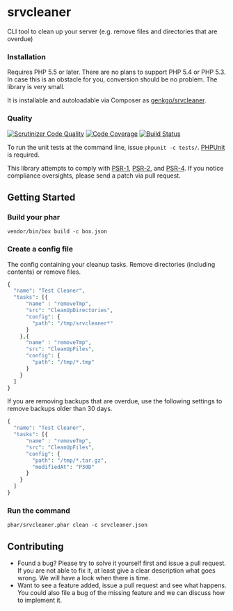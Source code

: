 # srvcleaner

CLI tool to clean up your server (e.g. remove files and directories that are overdue)

### Installation

Requires PHP 5.5 or later. There are no plans to support PHP 5.4 or PHP 5.3. In case this is an obstacle for you,
conversion should be no problem. The library is very small.

It is installable and autoloadable via Composer as [genkgo/srvcleaner](https://packagist.org/packages/genkgo/srvcleaner).

### Quality

[![Scrutinizer Code Quality](https://scrutinizer-ci.com/g/genkgo/srvcleaner/badges/quality-score.png?b=master)](https://scrutinizer-ci.com/g/genkgo/srvcleaner/)
[![Code Coverage](https://scrutinizer-ci.com/g/genkgo/srvcleaner/badges/coverage.png?b=master)](https://scrutinizer-ci.com/g/genkgo/srvcleaner/)
[![Build Status](https://travis-ci.org/genkgo/srvcleaner.png?branch=master)](https://travis-ci.org/genkgo/srvcleaner)

To run the unit tests at the command line, issue `phpunit -c tests/`. [PHPUnit](http://phpunit.de/manual/) is required.

This library attempts to comply with [PSR-1][], [PSR-2][], and [PSR-4][]. If
you notice compliance oversights, please send a patch via pull request.

[PSR-1]: https://github.com/php-fig/fig-standards/blob/master/accepted/PSR-1-basic-coding-standard.md
[PSR-2]: https://github.com/php-fig/fig-standards/blob/master/accepted/PSR-2-coding-style-guide.md
[PSR-4]: https://github.com/php-fig/fig-standards/blob/master/accepted/PSR-4-autoloader.md

## Getting Started

### Build your phar

```
vendor/bin/box build -c box.json
```

### Create a config file

The config containing your cleanup tasks. Remove directories (including contents) or remove files.

```php
{
  "name": "Test Cleaner",
  "tasks": [{
      "name" : "removeTmp",
      "src": "CleanUpDirectories",
      "config": {
        "path": "/tmp/srvcleaner*"
      }
    },{
      "name" : "removeTmp",
      "src": "CleanUpFiles",
      "config": {
        "path": "/tmp/*.tmp"
      }
    }
  ]
}
```

If you are removing backups that are overdue, use the following settings to remove backups older than 30 days.

```php
{
  "name": "Test Cleaner",
  "tasks": [{
      "name" : "removeTmp",
      "src": "CleanUpFiles",
      "config": {
        "path": "/tmp/*.tar.gz",
        "modifiedAt": "P30D"
      }
    }
  ]
}
```


### Run the command

```
phar/srvcleaner.phar clean -c srvcleaner.json
```

## Contributing

- Found a bug? Please try to solve it yourself first and issue a pull request. If you are not able to fix it, at least
  give a clear description what goes wrong. We will have a look when there is time.
- Want to see a feature added, issue a pull request and see what happens. You could also file a bug of the missing
  feature and we can discuss how to implement it.
